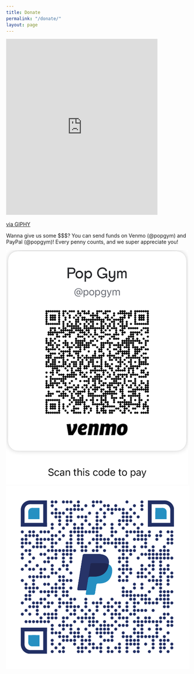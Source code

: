 ```yaml
---
title: Donate
permalink: "/donate/"
layout: page
---
```




<iframe src="https://giphy.com/embed/uyWTOgNGGWfks" width="413" height="480" frameBorder="0" class="giphy-embed" allowFullScreen></iframe><p><a href="https://giphy.com/gifs/rihanna-gif-uyWTOgNGGWfks">via GIPHY</a></p>

Wanna give us some $$$? You can send funds on Venmo (@popgym) and PayPal (@popgym)!  Every penny counts, and we super appreciate you!


![Venmo QR Code](/assets/QRCodeVenmo.png)
![CPaypal QR Code](/assets/qrcodepay.png)



